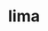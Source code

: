 ---
title: "lima"
layout: cache
categories: [package, develop]
meta: {"versions": ["0.23.2"], "compilers": ["apple-clang@=15.0.0"], "oss": ["ventura"], "platforms": ["darwin"], "targets": ["aarch64"], "stacks": ["developer-tools-darwin", "root"], "num_specs": 3, "num_specs_by_stack": {"root": 3, "developer-tools-darwin": 3}}
spec_details: [{"hash": "vp37ccusizodi2qgtqddv6ekhnlqknzf", "compiler": "apple-clang@=15.0.0", "versions": ["0.23.2"], "os": "ventura", "platform": "darwin", "target": "aarch64", "variants": ["build_system=generic"], "stacks": ["root", "developer-tools-darwin"], "size": "-", "tarball": "https://binaries.spack.io/develop/build_cache/darwin-ventura-aarch64/apple-clang-15.0.0/lima-0.23.2/darwin-ventura-aarch64-apple-clang-15.0.0-lima-0.23.2-vp37ccusizodi2qgtqddv6ekhnlqknzf.spack"}, {"hash": "kyo4i7jdye2iu5bhggek5ea7t3qbzcnq", "compiler": "apple-clang@=15.0.0", "versions": ["0.23.2"], "os": "ventura", "platform": "darwin", "target": "aarch64", "variants": ["build_system=generic"], "stacks": ["root", "developer-tools-darwin"], "size": "-", "tarball": "https://binaries.spack.io/develop/build_cache/darwin-ventura-aarch64/apple-clang-15.0.0/lima-0.23.2/darwin-ventura-aarch64-apple-clang-15.0.0-lima-0.23.2-kyo4i7jdye2iu5bhggek5ea7t3qbzcnq.spack"}, {"hash": "3ntgovcw2hd2vdseexmioejqlgogaqat", "compiler": "apple-clang@=15.0.0", "versions": ["0.23.2"], "os": "ventura", "platform": "darwin", "target": "aarch64", "variants": ["build_system=generic"], "stacks": ["root", "developer-tools-darwin"], "size": "-", "tarball": "https://binaries.spack.io/develop/build_cache/darwin-ventura-aarch64/apple-clang-15.0.0/lima-0.23.2/darwin-ventura-aarch64-apple-clang-15.0.0-lima-0.23.2-3ntgovcw2hd2vdseexmioejqlgogaqat.spack"}]
---